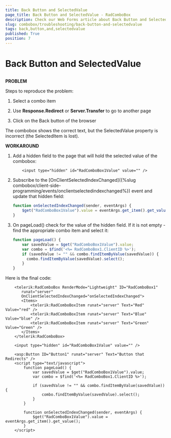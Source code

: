 ```yaml
---
title: Back Button and SelectedValue
page_title: Back Button and SelectedValue - RadComboBox
description: Check our Web Forms article about Back Button and SelectedValue.
slug: combobox/troubleshooting/back-button-and-selectedvalue
tags: back,button,and,selectedvalue
published: True
position: 7
---
```


# Back Button and SelectedValue



## 

**PROBLEM**

Steps to reproduce the problem:

1. Select a combo item

2. Use **Response.Redirect** or **Server.Transfer** to go to another page

3. Click on the Back button of the browser

The combobox shows the correct text, but the SelectedValue property is incorrect (the SelectedItem is lost).

**WORKAROUND**

1. Add a hidden field to the page that will hold the selected value of the combobox:

	````ASPNET
		<input type="hidden" id="RadComboBox1Value" value="" />
	````

2. Subscribe to the [OnClientSelectedIndexChanged]({%slug combobox/client-side-programming/events/onclientselectedindexchanged%}) event and update that hidden field:

	````JavaScript
	function onSelectedIndexChanged(sender, eventArgs) {
		$get("RadComboBox1Value").value = eventArgs.get_item().get_value();
	}
	````

3. On pageLoad() check for the value of the hidden field. If it is not empty - find the appropriate combo item and select it:

	````JavaScript
	function pageLoad() {
		var savedValue = $get("RadComboBox1Value").value;
		var combo = $find('<%= RadComboBox1.ClientID %>');
		if (savedValue != "" && combo.findItemByValue(savedValue)) {
		  combo.findItemByValue(savedValue).select();
		}
	}
	````



Here is the final code:

````ASPNET
	<telerik:RadComboBox RenderMode="Lightweight" ID="RadComboBox1"
	   runat="server"
	   OnClientSelectedIndexChanged="onSelectedIndexChanged">
	   <Items>
		   <telerik:RadComboBoxItem runat="server" Text="Red" Value="red" />
		   <telerik:RadComboBoxItem runat="server" Text="Blue" Value="blue" />
		   <telerik:RadComboBoxItem runat="server" Text="Green" Value="Green" />
	   </Items>
	</telerik:RadComboBox>
	   
	<input type="hidden" id="RadComboBox1Value" value="" />
	   
	<asp:Button ID="Button1" runat="server" Text="Button that Redirects" />
	<script type="text/javascript">
		function pageLoad() {
			var savedValue = $get("RadComboBox1Value").value;
			var combo = $find('<%= RadComboBox1.ClientID %>');
	
			if (savedValue != "" && combo.findItemByValue(savedValue)) {
				combo.findItemByValue(savedValue).select();
			}
		}
	
		function onSelectedIndexChanged(sender, eventArgs) {
			$get("RadComboBox1Value").value = eventArgs.get_item().get_value();
		}
	</script>
````


   
